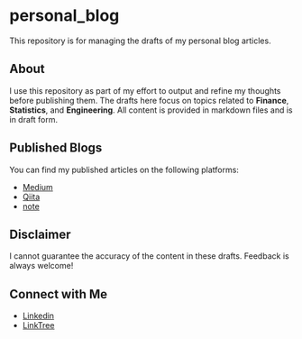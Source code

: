 # personal_blog

This repository is for managing the drafts of my personal blog articles.

## About

I use this repository as part of my effort to output and refine my thoughts before publishing them. The drafts here focus on topics related to **Finance**, **Statistics**, and **Engineering**. All content is provided in markdown files and is in draft form.

## Published Blogs

You can find my published articles on the following platforms:

- [Medium](https://shokubohcm.medium.com/)
- [Qiita](https://qiita.com/shokubohcm)
- [note](https://note.com/shokubohcm)

## Disclaimer

I cannot guarantee the accuracy of the content in these drafts. Feedback is always welcome!

## Connect with Me

- [Linkedin](https://www.linkedin.com/in/shokubohcm/)
- [LinkTree](https://linktr.ee/shokubohcm)
